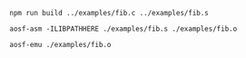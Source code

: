 ``npm run build ../examples/fib.c ../examples/fib.s``

``aosf-asm -ILIBPATHHERE ./examples/fib.s ./examples/fib.o``

``aosf-emu ./examples/fib.o``

